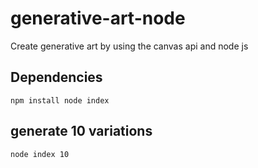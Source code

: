 # generative-art-node
Create generative art by using the canvas api and node js

## Dependencies
`
npm install
node index
`

## generate 10 variations
`
node index 10
`
